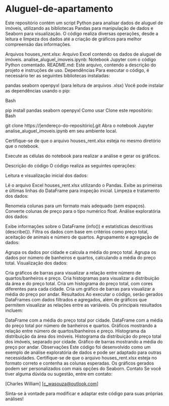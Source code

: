 # Aluguel-de-apartamento
Este repositório contém um script Python para analisar dados de aluguel de imóveis, utilizando as bibliotecas Pandas para manipulação de dados e Seaborn para visualização. 
O código realiza diversas operações, desde a leitura e limpeza dos dados até a criação de gráficos para melhor compreensão das informações.

Arquivos
houses_rent.xlsx: Arquivo Excel contendo os dados de aluguel de imóveis.
analise_aluguel_imoveis.ipynb: Notebook Jupyter com o código Python comentado.
README.md: Este arquivo, contendo a descrição do projeto e instruções de uso.
Dependências
Para executar o código, é necessário ter as seguintes bibliotecas instaladas:

pandas
seaborn
openpyxl (para leitura de arquivos .xlsx)
Você pode instalar as dependências usando o pip:

Bash

pip install pandas seaborn openpyxl
Como usar
Clone este repositório:
Bash

git clone https://[endereço-do-repositório].git
Abra o notebook Jupyter analise_aluguel_imoveis.ipynb em seu ambiente local.

Certifique-se de que o arquivo houses_rent.xlsx esteja no mesmo diretório que o notebook.

Execute as células do notebook para realizar a análise e gerar os gráficos.

Descrição do código
O código realiza as seguintes operações:

Leitura e visualização inicial dos dados:

Lê o arquivo Excel houses_rent.xlsx utilizando o Pandas.
Exibe as primeiras e últimas linhas do DataFrame para inspeção inicial.
Limpeza e tratamento dos dados:

Renomeia colunas para um formato mais adequado (sem espaços).
Converte colunas de preço para o tipo numérico float.
Análise exploratória dos dados:

Exibe informações sobre o DataFrame (info()) e estatísticas descritivas (describe()).
Filtra os dados com base em critérios como preço total, aceitação de animais e número de quartos.
Agrupamento e agregação de dados:

Agrupa os dados por cidade e calcula a média do preço total.
Agrupa os dados por número de banheiros e quartos, calculando a média do preço total.
Visualização dos dados:

Cria gráficos de barras para visualizar a relação entre número de quartos/banheiros e preço.
Cria histogramas para visualizar a distribuição da área e do preço total.
Cria um histograma do preço total, com cores diferentes para cada cidade.
Cria um gráfico de barras para visualizar a média do preço por andar.
Resultados
Ao executar o código, serão gerados DataFrames com dados filtrados e agregados, além de gráficos que permitem visualizar as relações entre as variáveis. 
Os principais resultados incluem:

DataFrame com a média do preço total por cidade.
DataFrame com a média do preço total por número de banheiros e quartos.
Gráficos mostrando a relação entre número de quartos/banheiros e preço.
Histograma da distribuição da área dos imóveis.
Histograma da distribuição do preço total dos imóveis, separado por cidade.
Gráfico de barras mostrando a média do preço por andar.
Observações
Este código foi desenvolvido como um exemplo de análise exploratória de dados e pode ser adaptado para outras necessidades.
Certifique-se de que o arquivo houses_rent.xlsx esteja no formato correto e contenha as colunas esperadas.
Os gráficos gerados podem ser personalizados com mais opções do Seaborn.
Contato
Se você tiver alguma dúvida ou sugestão, entre em contato:

[Charles William]
[c_wasouza@outlook.com]

Sinta-se à vontade para modificar e adaptar este código para suas próprias análises!
